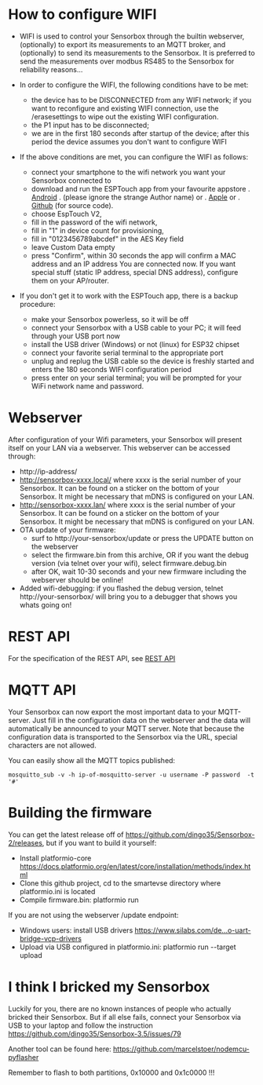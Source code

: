 
# How to configure WIFI
* WIFI is used to control your Sensorbox through the builtin webserver, (optionally) to export its measurements to an MQTT broker, and (optionally) to send its measurements to the Sensorbox. It is preferred to send the measurements over modbus RS485 to the Sensorbox for reliability reasons...
* In order to configure the WIFI, the following conditions have to be met:
  - the device has to be DISCONNECTED from any WIFI network; if you want to reconfigure and existing WIFI connection, use the /erasesettings to wipe out the existing WIFI configuration.
  - the P1 input has to be disconnected;
  - we are in the first 180 seconds after startup of the device; after this period the device assumes you don't want to configure WIFI

* If the above conditions are met, you can configure the WIFI as follows:
  - connect your smartphone to the wifi network you want your Sensorbox connected to
  - download and run the ESPTouch app from your favourite appstore
.   [Android](https://play.google.com/store/apps/details?id=com.fyent.esptouch.android&hl=en_US:)
.   (please ignore the strange Author name) or
.   [Apple](https://apps.apple.com/us/app/espressif-esptouch/id1071176700) or
.   [Github](https://github.com/EspressifApp/EsptouchForAndroid) (for source code).
  - choose EspTouch V2,
  - fill in the password of the wifi network,
  - fill in "1" in device count for provisioning,
  - fill in "0123456789abcdef" in the AES Key field
  - leave Custom Data empty
  - press "Confirm", within 30 seconds the app will confirm a MAC address and an IP address
  You are connected now. If you want special stuff (static IP address, special DNS address),
  configure them on your AP/router.

* If you don't get it to work with the ESPTouch app, there is
  a backup procedure:
  - make your Sensorbox powerless, so it will be off
  - connect your Sensorbox with a USB cable to your PC; it will feed through your USB port now
  - install the USB driver (Windows) or not (linux) for ESP32 chipset
  - connect your favorite serial terminal to the appropriate port
  - unplug and replug the USB cable so the device is freshly started and enters the 180 seconds WIFI configuration period
  - press enter on your serial terminal; you will be prompted for your WiFi network name and password.

 
# Webserver
After configuration of your Wifi parameters, your Sensorbox will present itself on your LAN via a webserver. This webserver can be accessed through:
* http://ip-address/
* http://sensorbox-xxxx.local/ where xxxx is the serial number of your Sensorbox. It can be found on a sticker on the bottom of your Sensorbox. It might be necessary that mDNS is configured on your LAN.
* http://sensorbox-xxxx.lan/ where xxxx is the serial number of your Sensorbox. It can be found on a sticker on the bottom of your Sensorbox. It might be necessary that mDNS is configured on your LAN.
* OTA update of your firmware:
    - surf to http://your-sensorbox/update or press the UPDATE button on the webserver
    - select the firmware.bin from this archive, OR if you want the debug version (via telnet over your wifi),
 select firmware.debug.bin
    - after OK, wait 10-30 seconds and your new firmware including the webserver should be online!
* Added wifi-debugging: if you flashed the debug version, telnet http://your-sensorbox/ will bring you to a debugger that shows you whats going on!

# REST API

For the specification of the REST API, see [REST API](REST_API.md)

# MQTT API
Your Sensorbox can now export the most important data to your MQTT-server. Just fill in the configuration data on the webserver and the data will automatically be announced to your MQTT server. Note that because the configuration data is transported to the Sensorbox via the URL, special characters are not allowed.

You can easily show all the MQTT topics published:
```
mosquitto_sub -v -h ip-of-mosquitto-server -u username -P password  -t '#'
```

# Building the firmware
You can get the latest release off of https://github.com/dingo35/Sensorbox-2/releases, but if you want to build it yourself:
* Install platformio-core https://docs.platformio.org/en/latest/core/installation/methods/index.html
* Clone this github project, cd to the smartevse directory where platformio.ini is located
* Compile firmware.bin: platformio run

If you are not using the webserver /update endpoint:
* Windows users: install USB drivers https://www.silabs.com/de...o-uart-bridge-vcp-drivers
* Upload via USB configured in platformio.ini: platformio run --target upload

# I think I bricked my Sensorbox
Luckily for you, there are no known instances of people who actually bricked their Sensorbox.
But if all else fails, connect your Sensorbox via USB to your laptop and follow the instruction https://github.com/dingo35/Sensorbox-3.5/issues/79

Another tool can be found here: https://github.com/marcelstoer/nodemcu-pyflasher

Remember to flash to both partitions, 0x10000 and 0x1c0000  !!!
